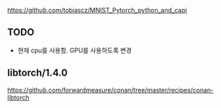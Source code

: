 https://github.com/tobiascz/MNIST_Pytorch_python_and_capi

## TODO
- 현재 cpu를 사용함. GPU를 사용하도록 변경

## libtorch/1.4.0
https://github.com/forwardmeasure/conan/tree/master/recipes/conan-libtorch